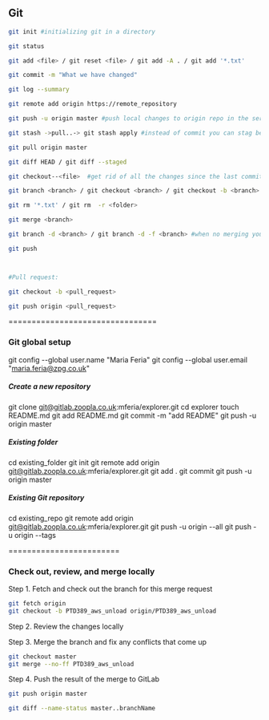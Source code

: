  ## Git
 
```bash
git init #initializing git in a directory

git status

git add <file> / git reset <file> / git add -A . / git add '*.txt'

git commit -m "What we have changed"

git log --summary

git remote add origin https://remote_repository

git push -u origin master #push local changes to origin repo in the server, -u: remember the paramenters

git stash ->pull..-> git stash apply #instead of commit you can stag before pulling

git pull origin master

git diff HEAD / git diff --staged

git checkout--<file>  #get rid of all the changes since the last commit for that file

git branch <branch> / git checkout <branch> / git checkout -b <branch>

git rm '*.txt' / git rm  -r <folder>

git merge <branch>

git branch -d <branch> / git branch -d -f <branch> #when no merging you need to force in order to delete a branch (-d-f = -D)

git push



#Pull request:

git checkout -b <pull_request>

git push origin <pull_request>
```


================================


### Git global setup

git config --global user.name "Maria Feria"
git config --global user.email "maria.feria@zpg.co.uk"

##### Create a new repository

git clone git@gitlab.zoopla.co.uk:mferia/explorer.git
cd explorer
touch README.md
git add README.md
git commit -m "add README"
git push -u origin master

##### Existing folder

cd existing_folder
git init
git remote add origin git@gitlab.zoopla.co.uk:mferia/explorer.git
git add .
git commit
git push -u origin master

##### Existing Git repository

cd existing_repo
git remote add origin git@gitlab.zoopla.co.uk:mferia/explorer.git
git push -u origin --all
git push -u origin --tags

========================

### Check out, review, and merge locally

Step 1. Fetch and check out the branch for this merge request
```bash
git fetch origin
git checkout -b PTD389_aws_unload origin/PTD389_aws_unload
```

Step 2. Review the changes locally

Step 3. Merge the branch and fix any conflicts that come up
```bash
git checkout master
git merge --no-ff PTD389_aws_unload
```


Step 4. Push the result of the merge to GitLab
```bash
git push origin master

git diff --name-status master..branchName
```
